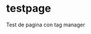 # testpage
Test de pagina con tag manager


<html lang="ES" class="js no-touchevents"> 
  <header>
    <script>
      (function () {
        function getDom(selector) {
          return document.querySelector(selector);
        }

        var div = document.createElement("div");
        document.getElementsByTagName("body")[0].appendChild(div);
        div.outerHTML =
          "<div id='bindbot-container'> <a class='cerrar-movil' href='#'>X</a> <div class='bindbot-button'>   <div id='botDiv' class='bottombutton'>     <span class='botSymbol bounce'>»</span>     <div class='botIcon rubberBand'><span></span></div>     <span class='botDivText'></span>   </div>   <div id='animate' class='icon-pulse'></div> </div> <div id='botDivFrame' class='bottombutton'>   <div style='display: flex; position: relative;'>     <p style='color: white;font-family:boldcitroen !important;font-size:18px;margin:0;padding-top:15px;padding-bottom:15px'>EN QUE TE PUEDO AYUDAR?</p>     <a class='ayuda' href='#'>?</a> <a class='cerrar' href='#'>X</a>     <div id='bloque_ayuda'>       <div class='texto'>         <div class='titulo'>           Comandos disponibles en Cotización y Test Drive         </div>         <div class='indicaciones'>           Usando estos comandos podrás realizar las acciones que se indican,           por ejemplo salir de cotización actual, o volver a la pregunta           anterior y seguir conversando con nosotros.         </div>         <ul class='comandos'>           <li><strong>Regresar</strong>: Regresar a la pregunta anterior.</li>           <li>             <strong>Ayuda</strong>: Muestra el tipo de respuestas que puedes             dar.           </li>           <li>             <strong>Salir</strong>: Salir del formulario sin terminarlo.           </li>           <li>             <strong>Reiniciar</strong>: Empezar de nuevo a llenar el             formulario. (Con los valores predeterminados con anterioridad).           </li>           <li>             <strong>Estado</strong>: Muestra el progreso en el llenado de la             forma hasta ahora.           </li>         </ul>       </div>     </div>     <span class='btn-close'> <span></span> </span>   </div>      <iframe     id='frmWebChat'     class='botFrame'     frameborder='0'     src='https://citroenchatbot.azurewebsites.net'   ></iframe> </div></div>"

        var optionbutton = "bottom";

        // para no usar animacion ingresar 'none'
        var animationPulse = "icon";

        getDom("#botDiv").classList.add(optionbutton + "button");
        getDom("#botDivFrame").classList.add(optionbutton + "button");
        getDom("#animate").classList.add(animationPulse + "-pulse");

        if (botDivFrame.classList.value == "iconbutton") {
          getDom("#botDiv").classList.add("pulse");
        } else if (botDivFrame.classList.value == "bottombutton") {
          getDom(".botIcon").classList.add("rubberBand");
        }

        document.querySelector("body ").addEventListener("click", function (e) {
          e.target.matches = e.target.matches || e.target.msMatchesSelector;
          if (
            e.target.matches("#bindbot-container #botDiv") ||
            e.target.matches("#bindbot-container .botDivText") ||
            e.target.matches(".botSymbol") ||
            e.target.matches("#bindbot-container .btn-close") ||
            e.target.matches(".btn-close span") ||
            e.target.matches("#bindbot-container .botIcon span")
          ) {
            var botDiv = document.querySelector("#botDiv");
            var botDivFrame = document.querySelector("#botDivFrame");

            //Tamaño normal
            if (window.screen.width > 100) {
              // ======================  PANEL SLIDE CONTROL  =====================
              if (botDivFrame.style.height == "560px") {
                // ==========================  SLIDE DOWN  =========================
                getDom("#botDivFrame").classList.remove("slideUp");
                getDom("#botDivFrame").classList.add("slideDown");

                setTimeout(function () {
                  getDom("#botDivFrame").style.height = "0px";
                }, 0);

                setTimeout(function () {
                  getDom(".bindbot-button").style.display = "block";
                  getDom(".bindbot-button").classList.add("fadeIn");
                }, 0);
              } else {
                // ===========================  SLIDE UP  ==========================
                getDom(".bindbot-button").style.display = "none";

                getDom("#botDivFrame").classList.remove("slideDown");
                getDom("#botDivFrame").classList.add("slideUp");

                setTimeout(function () {
                  getDom("#botDivFrame").style.height = "560px";
                }, 0);
              }
            }
            //Mobile
            // =============  A PARTIR DE AQUI NO SE HA MODIFICADO  =============
            else {
              if (botDivFrame.classList.contains(optionbutton + "button")) {
                if (botDivFrame.style.height == "100%") {
                  // ==========================  SLIDE DOWN  =========================
                  getDom("#botDivFrame").classList.remove("slideUp");
                  getDom("#botDivFrame").classList.add("slideDown");

                  setTimeout(function () {
                    getDom("#botDivFrame").style.height = "0px";
                  }, 0);

                  setTimeout(function () {
                    getDom(".bindbot-button").style.display = "block";
                    getDom(".bindbot-button").classList.add("fadeIn");
                  }, 0);
                } else {
                  // ===========================  SLIDE UP  ==========================
                  getDom(".bindbot-button").style.display = "none";
                  getDom("#botDivFrame").classList.remove("slideDown");
                  getDom("#botDivFrame").classList.add("slideUp");

                  setTimeout(function () {
                    getDom("#botDivFrame").style.height = "560px";
                  }, 0);
                }
              }
            }
          }
        });
        /*AYUDA*/
        document
          .querySelector(".ayuda")
          .addEventListener("click", function (e) {
            //fadeIn(getDom('#bloque_ayuda'));
            //fadeIn(getDom('.cerrar'));
            //fadeOut(getDom('.ayuda'));

            var cerrar = getDom(".cerrar");
            if (window.getComputedStyle(cerrar).display === "none") {
              cerrar.style.display = "block";
            }
            var bloque_ayuda = getDom("#bloque_ayuda");
            if (window.getComputedStyle(bloque_ayuda).display === "none") {
              bloque_ayuda.style.display = "block";
            }
            var ayuda = getDom(".ayuda");
            if (window.getComputedStyle(ayuda).display === "block") {
              ayuda.style.display = "none";
            }

            //FIN PROBAR.
          });
        document
          .querySelector(".cerrar")
          .addEventListener("click", function (e) {
            //fadeOut(getDom('#bloque_ayuda'));
            //fadeOut(getDom('.cerrar'));
            //fadeIn(getDom('.ayuda'));

            //TODO: PROBAR SI FUNCIONA
            var cerrar = getDom(".cerrar");
            if (window.getComputedStyle(cerrar).display === "block") {
              cerrar.style.display = "none";
            }
            var bloque_ayuda = getDom("#bloque_ayuda");
            if (window.getComputedStyle(bloque_ayuda).display === "block") {
              bloque_ayuda.style.display = "none";
            }

            var ayuda = getDom(".ayuda");
            if (window.getComputedStyle(ayuda).display === "none") {
              ayuda.style.display = "block";
            }
            //FIN PROBAR.
          });

        function fadeOut(element) {
          var op = 1; // initial opacity

          var timer = setInterval(function () {
            if (op <= 0.1) {
              clearInterval(timer);
              element.style.display = "none";
            }
            element.style.opacity = op;
            element.style.filter = "alpha(opacity=" + op * 100 + ")";
            op -= op * 0.1;
          }, 50);
        }

        function fadeIn(element) {
          var op = 0.1; // initial opacity
          element.style.display = "block";
          var timer = setInterval(function () {
            if (op >= 1) {
              clearInterval(timer);
            }
            element.style.opacity = op;
            element.style.filter = "alpha(opacity=" + op * 100 + ")";
            op += op * 0.1;
          }, 10);
        }
        /*FIN AYUDA*/
      })();
    </script>
  </header>
</html>

<style>

@font-face {
  font-family: boldcitroen;
  src: url(https://media.citroen.cl/design/rel_6.28/frontend/assets_part/fonts/citroen_bold.ttf);
}

  a.cerrar-movil {
    display: none;
  }

  #botDiv.bottombutton .botSymbol {
    display: none;
  }

  #animate.icon-pulse {
    display: none;
    width: 80px;
    height: 80px;
    background: #ffffff;
    position: fixed;
    bottom: 48px;
    right: 42px;
    border-radius: 52px;
    border: solid 3px #455d9a;
    animation: pulse-opacity 0.7s ease infinite;
    z-index: 1004;
  }

  #botDiv.bottombutton .botIcon {
    height: 80px;
    width: 240px;
    background-color: none;
    border-radius: 0;
    padding: 0px;
    z-index: 1;
  }

  #botDiv.bottombutton .botIcon span {
    background: url(./logochatbotactua.gif);
    display: block;
    height: 100%;
    width: 100%;
    background-size: cover;
    background-repeat: no-repeat;
    margin: auto;
    margin-top: 0;
    margin-right: 8px;
    border-radius: 0;
  }

  #botDivFrame.iconbutton,
  #botDivFrame.bottombutton {
    height: 0;
    position: fixed;
    bottom: 15px;
    right: 42px;
    z-index: 1000;
    overflow: hidden;
    min-width: 340px;
    z-index: 999999;
  }

  #botDivFrame.slideUp {
    background-color: black;
    padding-right: 10px;
    padding-left: 10px;
    padding-bottom: 0px;
  }

  #bloque_ayuda {
    position: absolute;
    width: 100%;
    height: 450px;
    margin: 42px 0 0 0;
    background: #ffffff;
    -webkit-border-radius: 6px;
    -moz-border-radius: 6px;
    border-radius: 0px;
    padding: 20px;
    box-sizing: border-box;
    display: none;
    overflow-y: scroll;
  }

  #bloque_ayuda .texto {
    width: 100%;
  }

  #bloque_ayuda .texto .titulo {
    color: #6c7a8a;
    font-family: "Open Sans", sans-serif;
    font-size: 14px;
  }

  #bloque_ayuda .texto .indicaciones {
    color: #ffffff;
    font-family: "Open Sans", sans-serif;
    font-size: 13px;
    padding: 10px;
    background: #eb6428;
    margin: 10px 0 0 0;
  }

  #bloque_ayuda .texto ul.comandos {
    color: #6c7a8a;
    font-family: "Open Sans", sans-serif;
    font-size: 13px;
    margin: 10px 0 0 15px;
    float: left;
    clear: both;
    padding: 0;
  }

  #bloque_ayuda .texto ul.comandos li {
    margin: 0 0 10px 0;
  }

  #bloque_ayuda strong {
    font-weight: 700;
  }

  a.ayuda,
  a.cerrar {
    position: absolute;
    top: 9px;
    right: 53px;
    display: block;
    cursor: pointer;
    z-index: 17;
    font-family: "HyundaiSansHead-Regular", sans-serif;
    font-size: 12px;
    color: #fff;
    border: solid 1px #fff;
    padding: 6px 9px;
    text-decoration: none;
  }

  a.cerrar {
    display: none;
    border-color: #ffffff;
  }
  a.ayuda:hover {
    background: #000;
    border-color: #eb6428;
    text-decoration: none;
    color: #eb6428;
  }
  #botDivFrame .btn-close {
    position: absolute;
    top: 5px;
    right: 5px;
    display: block;
    width: 39px;
    height: 39px;
    cursor: pointer;
    z-index: 17;
  }

  #botDivFrame .btn-close span {
    background: #ffffff;
    display: block;
    width: 15px;
    height: 2px;
    margin-top: 18px;
    margin-left: 10px;
  }

  #botDivFrame #frmWebChat {
    width: 400px;
    height: 500px;
    background-color: white;
    padding-right: 10px;
  }

  #frmWebChat body {
      margin: 0!important;
  }

  @media only screen and (min-width: 480px) {
    #botDiv.bottombutton {
      position: fixed;
      right: 42px;
      bottom: 48px;
      z-index: 1005;
      cursor: pointer;
    }

    #botDiv {
      font-family: "HyundaiSansHead-Regular", Sans-Serif;
    }

    #botDiv.bottombutton .botDivText {
      display: inline-block;
      width: 260px;
      height: 30px;
      position: absolute;
      right: 82px;
      bottom: 21px;
      z-index: 9;
      background-size: cover;
      color: #fff;
      overflow: hidden;
      border-radius: 0;
      text-align: center;
      cursor: pointer;
      background: url(globo-texto.gif);
      display: none;
    }
  }
</style>


